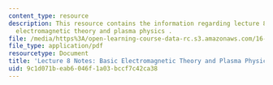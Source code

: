 ```yaml
---
content_type: resource
description: This resource contains the information regarding lecture 8 notes basic
  electromagnetic theory and plasma physics .
file: /media/https%3A/open-learning-course-data-rc.s3.amazonaws.com/16-522-space-propulsion-spring-2015/9c1d071beab6046f1a03bccf7c42ca38_MIT16_522S15_Lecture8.pdf
file_type: application/pdf
resourcetype: Document
title: 'Lecture 8 Notes: Basic Electromagnetic Theory and Plasma Physics'
uid: 9c1d071b-eab6-046f-1a03-bccf7c42ca38
---
```

